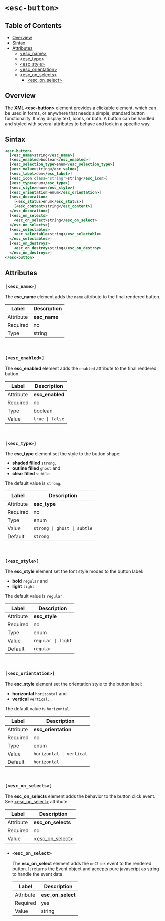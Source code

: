 `<esc-button>`
================================================================================
## Table of Contents

- [Overview](#overview)
- [Sintax](#sintax)
- [Attributes](#attributes)
    - [\<esc_name\>](#esc_name)
    - [\<esc_type\>](#esc_type)
    - [\<esc_style\>](#esc_style)
    - [\<esc_orientation\>](#esc_orientation)
    - [\<esc_on_selects\>](#esc_on_selects)
       - [\<esc_on_select\>](#esc_on_select)
  
    

Overview
--------------------------------------------------------------------------------

The **XML \<esc-button\>** element provides a clickable element, which can be used in forms, or anywhere that needs a simple, standard button functionality. It may display text, icons, or both. A button can be handled and styled with several attributes to behave and look in a specific way.


Sintax
--------------------------------------------------------------------------------

```XML
<esc-button>
  [<esc_name>string</esc_name>]
  [<esc_enabled>boolean</esc_enabled>]
  [<esc_selection_type>enum</esc_selection_type>]
  [<esc_value>string</esc_value>]
  [<esc_label>dom</esc_label>]
  [<esc_icon class="string">string</esc_icon>]
  [<esc_type>enum</esc_type>]
  [<esc_style>enum</esc_style>]
  [<esc_orientation>enum</esc_orientation>]
  [<esc_decoration>
  	[<esc_status>enum</esc_status>]
  	[<esc_content>string</esc_content>]
  </esc_decoration>]
  [<esc_on_selects>
    <esc_on_select>string</esc_on_select>
  </esc_on_selects>]
  [<esc_selectables>
    <esc_selectable>string</esc_selectable>
  </esc_selectables>]
  [<esc_on_destroys>
    <esc_on_destroy>string</esc_on_destroy>
  </esc_on_destroys>]
</esc-button>
```

Attributes
--------------------------------------------------------------------------------

### `[<esc_name>]`

The **esc_name** element adds the `name` attribute to the final rendered button.

| Label | Description |
| --- | --- | 
|  Attribute   | **esc_name** |
|  Required  | no |
|  Type  | string |

<br/>

### `[<esc_enabled>]` 

The **esc_enabled** element adds the `enabled` attribute to the final rendered button.

| Label | Description |
| --- | --- | 
|  Attribute   | **esc_enabled** |
|  Required  | no |
|  Type  | boolean |
|  Value  | `true \| false` |


<br/>

### `[<esc_type>]`

The **esc_type** element set the style to the button shape:
* **shaded filled** ``strong``,
* **outline filled** ``ghost`` and
* **clear filled** ``subtle``.

The default value is `strong`.

| Label | Description |
| --- | --- | 
|  Attribute   | **esc_type** |
|  Required  | no |
|  Type  | enum |
|  Value  | `strong \| ghost \| subtle` |
|  Default  | `strong` |

<br/>

### `[<esc_style>]`

The **esc_style** element set the font style modes to the button label:
* **bold** ``regular`` and
* **light** ``light``.

The default value is `regular`.

| Label | Description |
| --- | --- | 
|  Attribute   | **esc_style** |
|  Required  | no |
|  Type  | enum |
|  Value  | `regular \| light` |
|  Default  | `regular` |

<br/>

### `[<esc_orientation>]`

The **esc_style** element set the orientation style to the button label:
* **horizontal** ``horizontal`` and
* **vertical** ``vertical``.

The default value is `horizontal`.

| Label | Description |
| --- | --- | 
|  Attribute   | **esc_orientation** |
|  Required  | no |
|  Type  | enum |
|  Value  | `horizontal \| vertical` |
|  Default  | `horizontal` |

<br/>

### `[<esc_on_selects>]`

The **esc_on_selects** element adds the behavior to the button click event. See [\<esc_on_select\>](#esc_on_select) attribute.

| Label | Description |
| --- | --- | 
|  Attribute   | **esc_on_selects** |
|  Required  | no |
|  Value  | [\<esc_on_select\>](#esc_on_select) |

 - ### `<esc_on_select>`

   The **esc_on_select** element adds the `onClick` event to the rendered button. It returns the Event object and accepts pure javascript as string to handle the event data.  

   | Label | Description |
   | --- | --- | 
   |  Attribute   | **esc_on_select** |
   |  Required  | yes |
   |  Value  | string |
